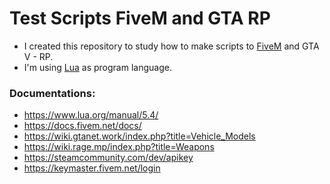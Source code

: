 # Test Scripts FiveM and GTA RP

- I created this repository to study how to make scripts to [FiveM](https://fivem.net/) and GTA V - RP.
- I'm using [Lua](https://www.lua.org/home.html) as program language.

### Documentations:
- https://www.lua.org/manual/5.4/
- https://docs.fivem.net/docs/
- https://wiki.gtanet.work/index.php?title=Vehicle_Models
- https://wiki.rage.mp/index.php?title=Weapons
- https://steamcommunity.com/dev/apikey
- https://keymaster.fivem.net/login